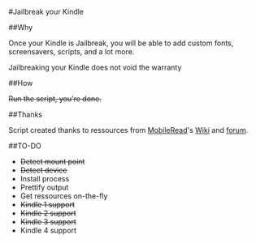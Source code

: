 #Jailbreak your Kindle


##Why

Once your Kindle is Jailbreak, you will be able to add custom fonts, screensavers, scripts, and a lot more.

Jailbreaking your Kindle does not void the warranty

##How

~~Run the script, you're done.~~


##Thanks

Script created thanks to ressources from [MobileRead](http://www.mobileread.com/)'s [Wiki](http://wiki.mobileread.com/) and [forum](http://www.mobileread.com/forums).

##TO-DO

* ~~Detect mount point~~
* ~~Detect device~~
* Install process
* Prettify output
* Get ressources on-the-fly
* ~~Kindle 1 support~~
* ~~Kindle 2 support~~
* ~~Kindle 3 support~~
* Kindle 4 support